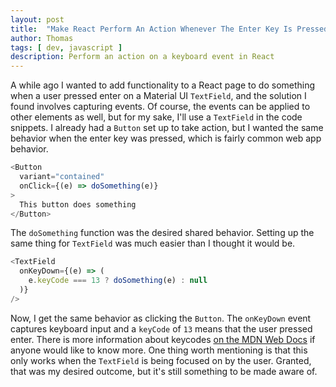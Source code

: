 ```yaml
---
layout: post
title:  "Make React Perform An Action Whenever The Enter Key Is Pressed"
author: Thomas
tags: [ dev, javascript ]
description: Perform an action on a keyboard event in React
---
```

A while ago I wanted to add functionality to a React page to do something when a user pressed enter on a Material UI `TextField`, and the solution I found involves capturing events. Of course, the events can be applied to other elements as well, but for my sake, I'll use a `TextField` in the code snippets. I already had a `Button` set up to take action, but I wanted the same behavior when the enter key was pressed, which is fairly common web app behavior.
```javascript
<Button
  variant="contained"
  onClick={(e) => doSomething(e)}
>
  This button does something
</Button>
```

The `doSomething` function was the desired shared behavior. Setting up the same thing for `TextField` was much easier than I thought it would be.
```javascript
<TextField
  onKeyDown={(e) => (
    e.keyCode === 13 ? doSomething(e) : null
  )}
/>
```

Now, I get the same behavior as clicking the `Button`. The `onKeyDown` event captures keyboard input and a `keyCode` of `13` means that the user pressed enter. There is more information about keycodes [on the MDN Web Docs](https://developer.mozilla.org/en-US/docs/Web/API/KeyboardEvent/keyCode) if anyone would like to know more. One thing worth mentioning is that this only works when the `TextField` is being focused on by the user. Granted, that was my desired outcome, but it's still something to be made aware of.